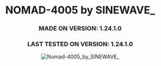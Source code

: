 <div align="center">

# NOMAD-4005 by SINEWAVE_
### MADE ON VERSION: 1.24.1.0
### LAST TESTED ON VERSION: 1.24.1.0

![Nomad-4005_by_SINEWAVE_](https://github.com/ThatSINEWAVE/World-Of-Tanks-Mods/assets/133239148/94a675e7-4991-49ff-8844-7f1d121d25bd)

</div>
